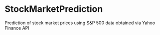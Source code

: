 # StockMarketPrediction
Prediction of stock market prices using S&amp;P 500 data obtained via Yahoo Finance API  
